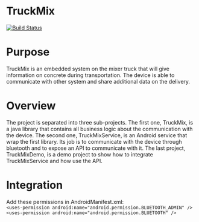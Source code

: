 # TruckMix

[![Build Status](https://magnum.travis-ci.com/IntactProjects/TruckMix.svg?token=3qDVy8NqsczQXKzDk5VQ&branch=develop)](https://magnum.travis-ci.com/IntactProjects/TruckMix)

# Purpose

TruckMix is an embedded system on the mixer truck that will give information on concrete during transportation. The
device is able to communicate with other system and share additional data on the delivery.

# Overview

The project is separated into three sub-projects. The first one, TruckMix, is a java library that contains all
business logic about the communication with the device.
The second one, TruckMixService, is an Android service that wrap the first library. Its job is to communicate with
the device through bluetooth and to expose an API to communicate with it.
The last project, TruckMixDemo, is a demo project to show how to integrate TruckMixService and how use the API.

# Integration

Add these permissions in AndroidManifest.xml:<br>
    `<uses-permission android:name="android.permission.BLUETOOTH_ADMIN" />`<br>
    `<uses-permission android:name="android.permission.BLUETOOTH" />`
